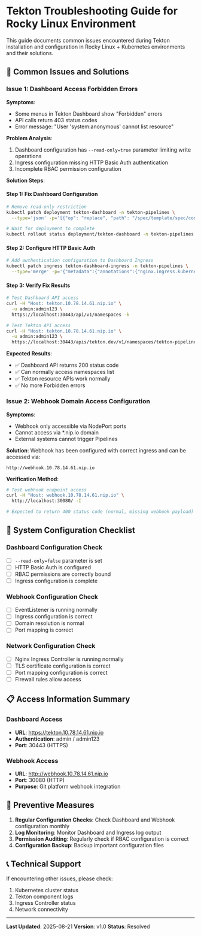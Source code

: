 # Tekton Troubleshooting Guide for Rocky Linux Environment

This guide documents common issues encountered during Tekton installation and configuration in Rocky Linux + Kubernetes environments and their solutions.

## 🚨 Common Issues and Solutions

### Issue 1: Dashboard Access Forbidden Errors

**Symptoms**:
- Some menus in Tekton Dashboard show "Forbidden" errors
- API calls return 403 status codes
- Error message: "User 'system:anonymous' cannot list resource"

**Problem Analysis**:
1. Dashboard configuration has `--read-only=true` parameter limiting write operations
2. Ingress configuration missing HTTP Basic Auth authentication
3. Incomplete RBAC permission configuration

**Solution Steps**:

#### Step 1: Fix Dashboard Configuration
```bash
# Remove read-only restriction
kubectl patch deployment tekton-dashboard -n tekton-pipelines \
  --type='json' -p='[{"op": "replace", "path": "/spec/template/spec/containers/0/args/6", "value": "--read-only=false"}]'

# Wait for deployment to complete
kubectl rollout status deployment/tekton-dashboard -n tekton-pipelines
```

#### Step 2: Configure HTTP Basic Auth
```bash
# Add authentication configuration to Dashboard Ingress
kubectl patch ingress tekton-dashboard-ingress -n tekton-pipelines \
  --type='merge' -p='{"metadata":{"annotations":{"nginx.ingress.kubernetes.io/auth-type":"basic","nginx.ingress.kubernetes.io/auth-secret":"tekton-basic-auth","nginx.ingress.kubernetes.io/auth-realm":"Tekton Dashboard Authentication"}}}'
```

#### Step 3: Verify Fix Results
```bash
# Test Dashboard API access
curl -H "Host: tekton.10.78.14.61.nip.io" \
  -u admin:admin123 \
  https://localhost:30443/api/v1/namespaces -k

# Test Tekton API access
curl -H "Host: tekton.10.78.14.61.nip.io" \
  -u admin:admin123 \
  https://localhost:30443/apis/tekton.dev/v1/namespaces/tekton-pipelines/pipelines -k
```

**Expected Results**:
- ✅ Dashboard API returns 200 status code
- ✅ Can normally access namespaces list
- ✅ Tekton resource APIs work normally
- ✅ No more Forbidden errors

### Issue 2: Webhook Domain Access Configuration

**Symptoms**:
- Webhook only accessible via NodePort ports
- Cannot access via *.nip.io domain
- External systems cannot trigger Pipelines

**Solution**:
Webhook has been configured with correct ingress and can be accessed via:
```
http://webhook.10.78.14.61.nip.io
```

**Verification Method**:
```bash
# Test webhook endpoint access
curl -H "Host: webhook.10.78.14.61.nip.io" \
  http://localhost:30080/ -I

# Expected to return 400 status code (normal, missing webhook payload)
```

## 🔧 System Configuration Checklist

### Dashboard Configuration Check
- [ ] `--read-only=false` parameter is set
- [ ] HTTP Basic Auth is configured
- [ ] RBAC permissions are correctly bound
- [ ] Ingress configuration is complete

### Webhook Configuration Check
- [ ] EventListener is running normally
- [ ] Ingress configuration is correct
- [ ] Domain resolution is normal
- [ ] Port mapping is correct

### Network Configuration Check
- [ ] Nginx Ingress Controller is running normally
- [ ] TLS certificate configuration is correct
- [ ] Port mapping configuration is correct
- [ ] Firewall rules allow access

## 📋 Access Information Summary

### Dashboard Access
- **URL**: https://tekton.10.78.14.61.nip.io
- **Authentication**: admin / admin123
- **Port**: 30443 (HTTPS)

### Webhook Access
- **URL**: http://webhook.10.78.14.61.nip.io
- **Port**: 30080 (HTTP)
- **Purpose**: Git platform webhook integration

## 🚀 Preventive Measures

1. **Regular Configuration Checks**: Check Dashboard and Webhook configuration monthly
2. **Log Monitoring**: Monitor Dashboard and Ingress log output
3. **Permission Auditing**: Regularly check if RBAC configuration is correct
4. **Configuration Backup**: Backup important configuration files

## 📞 Technical Support

If encountering other issues, please check:
1. Kubernetes cluster status
2. Tekton component logs
3. Ingress Controller status
4. Network connectivity

---

**Last Updated**: 2025-08-21
**Version**: v1.0
**Status**: Resolved